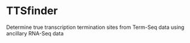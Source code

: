 # TTSfinder
Determine true transcription termination sites from Term-Seq data using ancillary RNA-Seq data
